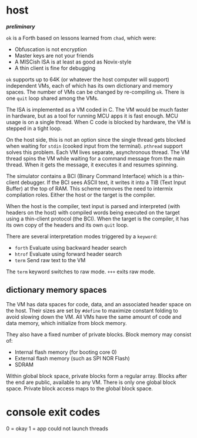 # host
***preliminary***

`ok` is a Forth based on lessons learned from `chad`, which were:

- Obfuscation is not encryption
- Master keys are not your friends
- A MISCish ISA is at least as good as Novix-style
- A thin client is fine for debugging

`ok` supports up to 64K (or whatever the host computer will support) independent VMs, each of which has its own dictionary and memory spaces. The number of VMs can be changed by re-compiling `ok`. There is one `quit` loop shared among the VMs. 

The ISA is implemented as a VM coded in C. The VM would be much faster in hardware, but as a tool for running MCU apps it is fast enough. MCU usage is on a single thread. When C code is blocked by hardware, the VM is stepped in a tight loop.

On the host side, this is not an option since the single thread gets blocked when waiting for `stdin` (cooked input from the terminal). `pthread` support solves this problem. Each VM lives separate, asynchronous thread. The VM thread spins the VM while waiting for a command message from the main thread. When it gets the message, it executes it and resumes spinning.

The simulator contains a BCI (Binary Command Interface) which is a thin-client debugger. If the BCI sees ASCII text, it writes it into a TIB (Text Input Buffer) at the top of RAM. This scheme removes the need to intermix compilation roles. Either the host or the target is the compiler.

When the host is the compiler, text input is parsed and interpreted (with headers on the host) with compiled words being executed on the target using a thin-client protocol (the BCI). When the target is the compiler, it has its own copy of the headers and its own `quit` loop.

There are several interpretation modes triggered by a `keyword`:

- `forth` Evaluate using backward header search
- `htrof` Evaluate using forward header search
- `term` Send raw text to the VM

The `term` keyword switches to raw mode. `+++` exits raw mode.

## dictionary memory spaces

The VM has data spaces for code, data, and an associated header space on the host.
Their sizes are set by `#define` to maximize constant folding to avoid slowing down the VM.
All VMs have the same amount of code and data memory, which initialize from block memory.

They also have a fixed number of private blocks. Block memory may consist of:

- Internal flash memory (for booting core 0)
- External flash memory (such as SPI NOR Flash)
- SDRAM

Within global block space, private blocks form a regular array. Blocks after the end are public, available to any VM. There is only one global block space. Private block access maps to the global block space.

# console exit codes

0 = okay
1 = app could not launch threads
